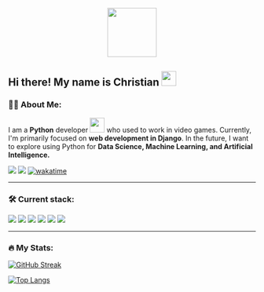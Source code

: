 <p align="center"><img src="https://media.giphy.com/media/M9gbBd9nbDrOTu1Mqx/giphy.gif" width="100"/></p>
<p align="center">

## Hi there! My name is Christian <img src="https://media.giphy.com/media/hvRJCLFzcasrR4ia7z/giphy.gif" width="30px"/>

### :man_technologist: About Me:
I am a **Python** developer <img src="https://media.giphy.com/media/WUlplcMpOCEmTGBtBW/giphy.gif" width="30"> who used to work in video games. Currently, I'm primarily focused on **web development in Django**. In the future, I want to explore using Python for **Data Science, Machine Learning, and Artificial Intelligence.**

[<img src="https://img.shields.io/static/v1?logo=gmail&label&color=EA4335&message=christian.vuye&logoColor=white&logoWidth=20">](mailto:christian.vuye@gmail.com)
[<img src="https://img.shields.io/static/v1?logo=linkedin&label&color=0A66C2&message=christianvuye&logoColor=white&logoWidth=20">](https://www.linkedin.com/in/christianvuye/)
[![wakatime](https://wakatime.com/badge/github/christianvuye/portfoliopage.svg)](https://wakatime.com/badge/github/christianvuye/portfoliopage)
<img src="https://komarev.com/ghpvc/?username=christianvuye&style=flat-square&color=blue" alt=""/>
  
---
  
### :hammer_and_wrench: Current stack:

<p>
<img src="https://img.shields.io/static/v1?logo=python&label&color=4B8BBE&message=Python&logoColor=white&logoWidth=20">
<img src="https://img.shields.io/static/v1?logo=django&label&color=092e20&message=Django&logoColor=white&logoWidth=20">
<img src="https://img.shields.io/static/v1?logo=html5&label&color=E34F26&message=HTML&logoColor=white&logoWidth=20">
<img src="https://img.shields.io/static/v1?logo=css3&label&color=1572B6&message=CSS&logoColor=white&logoWidth=20">
<img src="https://img.shields.io/static/v1?logo=git&label&color=F05032&message=Git&logoColor=white&logoWidth=20">
<img src="https://img.shields.io/static/v1?logo=github&label&color=181717&message=GitHub&logoColor=white&logoWidth=20">
</p>

---

### :fire: My Stats:
[![GitHub Streak](http://github-readme-streak-stats.herokuapp.com?user=christianvuye&theme=dark&background=000000)](https://git.io/streak-stats)

[![Top Langs](https://github-readme-stats.vercel.app/api/top-langs/?username=christianvuye&layout=compact&theme=vision-friendly-dark)](https://github.com/anuraghazra/github-readme-stats)
